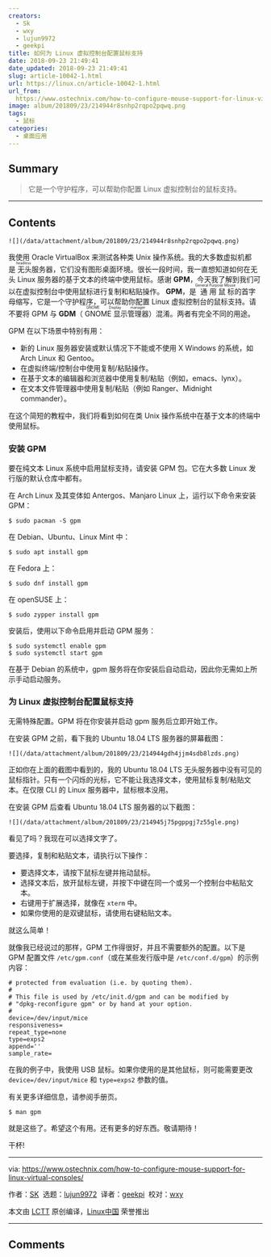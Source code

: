 ```yaml
---
creators:
  - Sk
  - wxy
  - lujun9972
  - geekpi
title: 如何为 Linux 虚拟控制台配置鼠标支持
date: 2018-09-23 21:49:41
date_updated: 2018-09-23 21:49:41
slug: article-10042-1.html
url: https://linux.cn/article-10042-1.html
url_from: 
  https://www.ostechnix.com/how-to-configure-mouse-support-for-linux-virtual-consoles/
image: album/201809/23/214944r8snhp2rqpo2pqwq.png
tags:
  - 鼠标
categories:
  - 桌面应用
---
```


## Summary

> 它是一个守护程序，可以帮助你配置 Linux 虚拟控制台的鼠标支持。

***

<!-- more -->

## Contents

`![](/data/attachment/album/201809/23/214944r8snhp2rqpo2pqwq.png)`

我使用 Oracle VirtualBox 来测试各种类 Unix 操作系统。我的大多数虚拟机都是<ruby> 无头 <rt>  headless </rt></ruby>服务器，它们没有图形桌面环境。很长一段时间，我一直想知道如何在无头 Linux 服务器的基于文本的终端中使用鼠标。感谢 **GPM**，今天我了解到我们可以在虚拟控制台中使用鼠标进行复制和粘贴操作。 **GPM**，是<ruby> 通用鼠标 <rt>  General Purpose Mouse </rt></ruby>的首字母缩写，它是一个守护程序，可以帮助你配置 Linux 虚拟控制台的鼠标支持。请不要将 GPM 与 **GDM**（<ruby> GNOME 显示管理器 <rt>  GNOME Display manager </rt></ruby>）混淆。两者有完全不同的用途。

GPM 在以下场景中特别有用：

* 新的 Linux 服务器安装或默认情况下不能或不使用 X Windows 的系统，如 Arch Linux 和 Gentoo。
* 在虚拟终端/控制台中使用复制/粘贴操作。
* 在基于文本的编辑器和浏览器中使用复制/粘贴（例如，emacs、lynx）。
* 在文本文件管理器中使用复制/粘贴（例如 Ranger、Midnight commander）。

在这个简短的教程中，我们将看到如何在类 Unix 操作系统中在基于文本的终端中使用鼠标。

### 安装 GPM

要在纯文本 Linux 系统中启用鼠标支持，请安装 GPM 包。它在大多数 Linux 发行版的默认仓库中都有。

在 Arch Linux 及其变体如 Antergos、Manjaro Linux 上，运行以下命令来安装 GPM：

```shell
$ sudo pacman -S gpm
```

在 Debian、Ubuntu、Linux Mint 中：

```shell
$ sudo apt install gpm
```

在 Fedora 上：

```shell
$ sudo dnf install gpm
```

在 openSUSE 上：

```shell
$ sudo zypper install gpm
```

安装后，使用以下命令启用并启动 GPM 服务：

```shell
$ sudo systemctl enable gpm
$ sudo systemctl start gpm
```

在基于 Debian 的系统中，gpm 服务将在你安装后自动启动，因此你无需如上所示手动启动服务。

### 为 Linux 虚拟控制台配置鼠标支持

无需特殊配置。GPM 将在你安装并启动 gpm 服务后立即开始工作。

在安装 GPM 之前，看下我的 Ubuntu 18.04 LTS 服务器的屏幕截图：

`![](/data/attachment/album/201809/23/214944gdh4jjm4sdb8lzds.png)`

正如你在上面的截图中看到的，我的 Ubuntu 18.04 LTS 无头服务器中没有可见的鼠标指针。只有一个闪烁的光标，它不能让我选择文本，使用鼠标复制/粘贴文本。在仅限 CLI 的 Linux 服务器中，鼠标根本没用。

在安装 GPM 后查看 Ubuntu 18.04 LTS 服务器的以下截图：

`![](/data/attachment/album/201809/23/214945j75pgppgj7z55gle.png)`

看见了吗？我现在可以选择文字了。

要选择，复制和粘贴文本，请执行以下操作：

* 要选择文本，请按下鼠标左键并拖动鼠标。
* 选择文本后，放开鼠标左键，并按下中键在同一个或另一个控制台中粘贴文本。
* 右键用于扩展选择，就像在 `xterm` 中。
* 如果你使用的是双键鼠标，请使用右键粘贴文本。

就这么简单！

就像我已经说过的那样，GPM 工作得很好，并且不需要额外的配置。以下是 GPM 配置文件 `/etc/gpm.conf`（或在某些发行版中是 `/etc/conf.d/gpm`）的示例内容：

```shell
# protected from evaluation (i.e. by quoting them).
#
# This file is used by /etc/init.d/gpm and can be modified by
# "dpkg-reconfigure gpm" or by hand at your option.
#
device=/dev/input/mice
responsiveness=
repeat_type=none
type=exps2
append=''
sample_rate=
```

在我的例子中，我使用 USB 鼠标。如果你使用的是其他鼠标，则可能需要更改 `device=/dev/input/mice` 和 `type=exps2` 参数的值。

有关更多详细信息，请参阅手册页。

```shell
$ man gpm
```

就是这些了。希望这个有用。还有更多的好东西。敬请期待！

干杯!

---

via: <https://www.ostechnix.com/how-to-configure-mouse-support-for-linux-virtual-consoles/>

作者：[SK](https://www.ostechnix.com/author/sk/)  选题：[lujun9972](https://github.com/lujun9972)  译者：[geekpi](https://github.com/geekpi)  校对：[wxy](https://github.com/wxy)

本文由 [LCTT](https://github.com/LCTT/TranslateProject) 原创编译，[Linux中国](https://linux.cn/) 荣誉推出

***

## Comments
